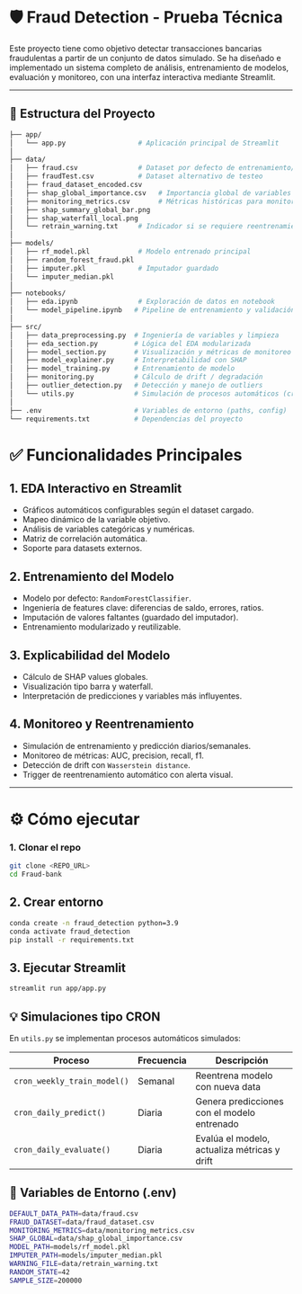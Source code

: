 # 🛡️ Fraud Detection - Prueba Técnica

Este proyecto tiene como objetivo detectar transacciones bancarias fraudulentas a partir de un conjunto de datos simulado. Se ha diseñado e implementado un sistema completo de análisis, entrenamiento de modelos, evaluación y monitoreo, con una interfaz interactiva mediante Streamlit.

---

## 🧭 Estructura del Proyecto

```bash
├── app/
│   └── app.py                  # Aplicación principal de Streamlit
│
├── data/
│   ├── fraud.csv               # Dataset por defecto de entrenamiento/EDA
│   ├── fraudTest.csv           # Dataset alternativo de testeo
│   ├── fraud_dataset_encoded.csv
│   ├── shap_global_importance.csv   # Importancia global de variables (SHAP)
│   ├── monitoring_metrics.csv       # Métricas históricas para monitoreo
│   ├── shap_summary_global_bar.png
│   ├── shap_waterfall_local.png
│   └── retrain_warning.txt     # Indicador si se requiere reentrenamiento
│
├── models/
│   ├── rf_model.pkl            # Modelo entrenado principal
│   ├── random_forest_fraud.pkl
│   ├── imputer.pkl             # Imputador guardado
│   └── imputer_median.pkl
│
├── notebooks/
│   ├── eda.ipynb               # Exploración de datos en notebook
│   └── model_pipeline.ipynb   # Pipeline de entrenamiento y validación
│
├── src/
│   ├── data_preprocessing.py  # Ingeniería de variables y limpieza
│   ├── eda_section.py         # Lógica del EDA modularizada
│   ├── model_section.py       # Visualización y métricas de monitoreo
│   ├── model_explainer.py     # Interpretabilidad con SHAP
│   ├── model_training.py      # Entrenamiento de modelo
│   ├── monitoring.py          # Cálculo de drift / degradación
│   ├── outlier_detection.py   # Detección y manejo de outliers
│   └── utils.py               # Simulación de procesos automáticos (cron)
│
├── .env                       # Variables de entorno (paths, config)
└── requirements.txt           # Dependencias del proyecto
```

# ✅ Funcionalidades Principales

## 1. EDA Interactivo en Streamlit
- Gráficos automáticos configurables según el dataset cargado.
- Mapeo dinámico de la variable objetivo.
- Análisis de variables categóricas y numéricas.
- Matriz de correlación automática.
- Soporte para datasets externos.

## 2. Entrenamiento del Modelo
- Modelo por defecto: `RandomForestClassifier`.
- Ingeniería de features clave: diferencias de saldo, errores, ratios.
- Imputación de valores faltantes (guardado del imputador).
- Entrenamiento modularizado y reutilizable.

## 3. Explicabilidad del Modelo
- Cálculo de SHAP values globales.
- Visualización tipo barra y waterfall.
- Interpretación de predicciones y variables más influyentes.

## 4. Monitoreo y Reentrenamiento
- Simulación de entrenamiento y predicción diarios/semanales.
- Monitoreo de métricas: AUC, precision, recall, f1.
- Detección de drift con `Wasserstein distance`.
- Trigger de reentrenamiento automático con alerta visual.

---

# ⚙️ Cómo ejecutar

### 1. Clonar el repo
```bash
git clone <REPO_URL>
cd Fraud-bank
```
## 2. Crear entorno

```bash
conda create -n fraud_detection python=3.9
conda activate fraud_detection
pip install -r requirements.txt
```

## 3. Ejecutar Streamlit
```bash
streamlit run app/app.py
```

## 💡 Simulaciones tipo CRON

En `utils.py` se implementan procesos automáticos simulados:

| Proceso                   | Frecuencia | Descripción                                      |
|---------------------------|------------|--------------------------------------------------|
| `cron_weekly_train_model()` | Semanal    | Reentrena modelo con nueva data                  |
| `cron_daily_predict()`      | Diaria     | Genera predicciones con el modelo entrenado      |
| `cron_daily_evaluate()`     | Diaria     | Evalúa el modelo, actualiza métricas y drift     |

## 🌱 Variables de Entorno (.env)

```bash
DEFAULT_DATA_PATH=data/fraud.csv  
FRAUD_DATASET=data/fraud_dataset.csv  
MONITORING_METRICS=data/monitoring_metrics.csv  
SHAP_GLOBAL=data/shap_global_importance.csv  
MODEL_PATH=models/rf_model.pkl  
IMPUTER_PATH=models/imputer_median.pkl  
WARNING_FILE=data/retrain_warning.txt  
RANDOM_STATE=42  
SAMPLE_SIZE=200000  
```
